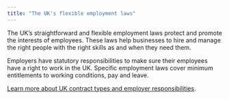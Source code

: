 ```yaml
---
title: "The UK's flexible employment laws"
---
```

The UK’s straightforward and flexible employment laws protect and promote the interests of employees. These laws help businesses to hire and manage the right people with the right skills as and when they need them.
 
Employers have statutory responsibilities to make sure their employees have a right to work in the UK. Specific employment laws cover minimum entitlements to working conditions, pay and leave. 

[Learn more about UK contract types and employer responsibilities](https://www.gov.uk/contract-types-and-employer-responsibilities/overview).
